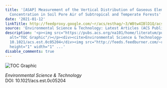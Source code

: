```yaml
---
title: '[ASAP] Measurement of the Vertical Distribution of Gaseous Elemental Mercury
  Concentration in Soil Pore Air of Subtropical and Temperate Forests'
date: '2021-01-12'
linkTitle: http://feedproxy.google.com/~r/acs/esthag/~3/W8tw4IBlD1Q/acs.est.0c05204
source: 'Environmental Science & Technology: Latest Articles (ACS Publications)'
description: '<p><img src="https://pubs.acs.org/na101/home/literatum/publisher/achs/journals/content/esthag/0/esthag.ahead-of-print/acs.est.0c05204/20210112/images/medium/es0c05204_0007.gif"
  alt="TOC Graphic"/></p><div><cite>Environmental Science & Technology</cite></div><div>DOI:
  10.1021/acs.est.0c05204</div><img src="http://feeds.feedburner.com/~r/acs/esthag/~4/W8tw4IBlD1Q"
  height="1" width="1" ...'
disable_comments: true
---
```

<p><img src="https://pubs.acs.org/na101/home/literatum/publisher/achs/journals/content/esthag/0/esthag.ahead-of-print/acs.est.0c05204/20210112/images/medium/es0c05204_0007.gif" alt="TOC Graphic"/></p><div><cite>Environmental Science & Technology</cite></div><div>DOI: 10.1021/acs.est.0c05204</div><img src="http://feeds.feedburner.com/~r/acs/esthag/~4/W8tw4IBlD1Q" height="1" width="1" ...